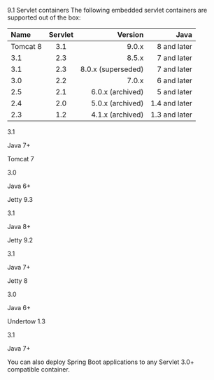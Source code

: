 9.1 Servlet containers
The following embedded servlet containers are supported out of the box:

| Name | Servlet | Version | Java 
| :----------- | :------: | --------------------: | ----------------------: |
| Tomcat 8 | 3.1      | 9.0.x                 | 8 and later             |
| 3.1          | 2.3      | 8.5.x                 | 7 and later             |
| 3.1          | 2.3      | 8.0.x (superseded)    | 7 and later             |
| 3.0          | 2.2      | 7.0.x                 | 6 and later             |
| 2.5          | 2.1      | 6.0.x (archived)      | 5 and later             |
| 2.4          | 2.0      | 5.0.x (archived)      | 1.4 and later           |
| 2.3          | 1.2      | 4.1.x (archived)      | 1.3 and later           |

	 	 


3.1

Java 7+

Tomcat 7

3.0

Java 6+

Jetty 9.3

3.1

Java 8+

Jetty 9.2

3.1

Java 7+

Jetty 8

3.0

Java 6+

Undertow 1.3

3.1

Java 7+

You can also deploy Spring Boot applications to any Servlet 3.0+ compatible container.
